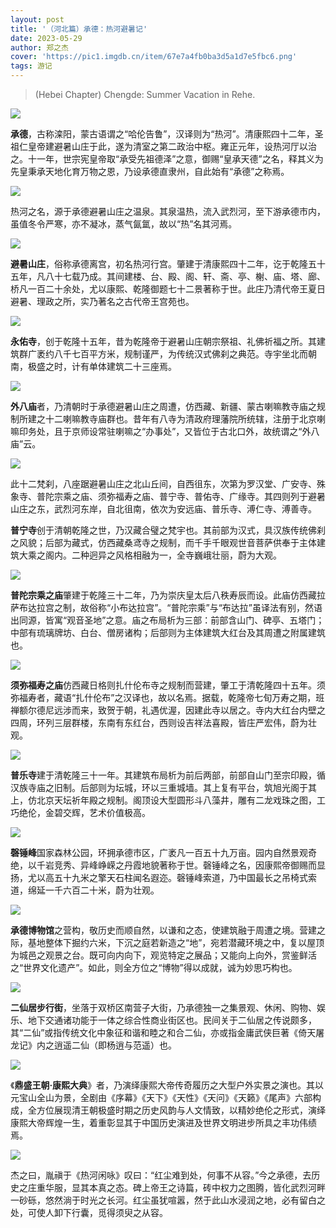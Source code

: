 ```yaml
---
layout: post
title: '（河北篇）承德：热河避暑记'
date: 2023-05-29
author: 郑之杰
cover: 'https://pic1.imgdb.cn/item/67e7a4fb0ba3d5a1d7e5fbc6.png'
tags: 游记
---
```


> (Hebei Chapter) Chengde: Summer Vacation in Rehe.

![](https://pic1.imgdb.cn/item/67e7a4fb0ba3d5a1d7e5fbc6.png)

**承德**，古称滦阳，蒙古语谓之“哈伦告鲁”，汉译则为“热河”。清康熙四十二年，圣祖仁皇帝建避暑山庄于此，遂为清室之第二政治中枢。雍正元年，设热河厅以治之。十一年，世宗宪皇帝取“承受先祖德泽”之意，御赐“皇承天德”之名，释其义为先皇秉承天地化育万物之恩，乃设承德直隶州，自此始有“承德”之称焉。

![](https://pic1.imgdb.cn/item/67e7600f0ba3d5a1d7e5d897.png)

热河之名，源于承德避暑山庄之温泉。其泉温热，流入武烈河，至下游承德市内，虽值冬令严寒，亦不凝冰，蒸气氤氲，故以“热”名其河焉。

![](https://pic1.imgdb.cn/item/67e75df90ba3d5a1d7e5d7e3.png)

**避暑山庄**，俗称承德离宫，初名热河行宫。肇建于清康熙四十二年，讫于乾隆五十五年，凡八十七载乃成。其间建楼、台、殿、阁、轩、斋、亭、榭、庙、塔、廊、桥凡一百二十余处，尤以康熙、乾隆御题七十二景著称于世。此庄乃清代帝王夏日避暑、理政之所，实乃著名之古代帝王宫苑也。

![](https://pic1.imgdb.cn/item/67e75f330ba3d5a1d7e5d85e.png)

**永佑寺**，创于乾隆十五年，昔为乾隆帝于避暑山庄朝宗祭祖、礼佛祈福之所。其建筑群广袤约八千七百平方米，规制谨严，为传统汉式佛刹之典范。寺宇坐北而朝南，极盛之时，计有单体建筑二十三座焉。


![](https://pic1.imgdb.cn/item/67e75eb70ba3d5a1d7e5d835.png)

**外八庙**者，乃清朝时于承德避暑山庄之周遭，仿西藏、新疆、蒙古喇嘛教寺庙之规制所建之十二喇嘛教寺庙群也。昔年有八寺为清政府理藩院所统辖，注册于北京喇嘛印务处，且于京师设常驻喇嘛之“办事处”，又皆位于古北口外，故统谓之“外八庙”云。

![](https://pic1.imgdb.cn/item/67e75d350ba3d5a1d7e5d792.jpg)

此十二梵刹，八座踞避暑山庄之北山丘间，自西徂东，次第为罗汉堂、广安寺、殊象寺、普陀宗乘之庙、须弥福寿之庙、普宁寺、普佑寺、广缘寺。其四则列于避暑山庄之东，武烈河东岸，自北徂南，依次为安远庙、普乐寺、溥仁寺、溥善寺。

**普宁寺**创于清朝乾隆之世，乃汉藏合璧之梵宇也。其前部为汉式，具汉族传统佛刹之风貌；后部为藏式，仿西藏桑鸢寺之规制，而千手千眼观世音菩萨供奉于主体建筑大乘之阁内。二种迥异之风格相融为一，全寺巍峨壮丽，蔚为大观。

![](https://pic1.imgdb.cn/item/67e75cf70ba3d5a1d7e5d77e.png)

**普陀宗乘之庙**肇建于乾隆三十二年，乃为崇庆皇太后八秩寿辰而设。此庙仿西藏拉萨布达拉宫之制，故俗称“小布达拉宫”。“普陀宗乘”与“布达拉”虽译法有别，然语出同源，皆寓“观音圣地”之意。庙之布局析为三部：前部含山门、碑亭、五塔门；中部有琉璃牌坊、白台、僧房诸构；后部则为主体建筑大红台及其周遭之附属建筑也。

![](https://pic1.imgdb.cn/item/67e75b940ba3d5a1d7e5d715.png)

**须弥福寿之庙**仿西藏日格则扎什伦布寺之规制而营建，肇工于清乾隆四十五年。须弥福寿者，藏语“扎什伦布”之汉译也，故以名焉。据载，乾隆帝七旬万寿之期，班禅额尔德尼远涉而来，致贺于朝，礼遇优渥，因建此寺以居之。寺内大红台内壁之四周，环列三层群楼，东南有东红台，西则设吉祥法喜殿，皆庄严宏伟，蔚为壮观。

![](https://pic1.imgdb.cn/item/67e75c570ba3d5a1d7e5d73e.png)

**普乐寺**建于清乾隆三十一年。其建筑布局析为前后两部，前部自山门至宗印殿，循汉族寺庙之旧制。后部则为坛城，环以三重城墙。其上复有平台，筑旭光阁于其上，仿北京天坛祈年殿之规制。阁顶设大型圆形斗八藻井，雕有二龙戏珠之图，工巧绝伦，金碧交辉，艺术价值极高。

![](https://pic1.imgdb.cn/item/67e759010ba3d5a1d7e5d639.png)

**磬锤峰**国家森林公园，环拥承德市区，广袤凡一百五十九万亩。园内自然景观奇绝，以千岩竞秀、异峰峥嵘之丹霞地貌著称于世。磬锤峰之名，因康熙帝御赐而显扬，尤以高五十九米之擎天石柱闻名遐迩。磬锤峰索道，乃中国最长之吊椅式索道，绵延一千六百二十米，蔚为壮观。

![](https://pic1.imgdb.cn/item/67e757760ba3d5a1d7e5d5fb.png)

**承德博物馆**之营构，敬历史而顺自然，以谦和之态，使建筑融于周遭之境。营建之际，基地整体下掘约六米，下沉之庭若新造之“地”，宛若潜藏环境之中，复以屋顶为城邑之观景之台。既可向内向下，观览特定之展品；又能向上向外，赏鉴鲜活之“世界文化遗产”。如此，则全方位之“博物”得以成就，诚为妙思巧构也。

![](https://pic1.imgdb.cn/item/67e755410ba3d5a1d7e5d5b1.png)

**二仙居步行街**，坐落于双桥区南营子大街，乃承德独一之集景观、休闲、购物、娱乐、地下交通诸功能于一体之综合性商业街区也。民间关于二仙居之传说颇多，其“二仙”或指传统文化中象征和谐和睦之和合二仙，亦或指金庸武侠巨著《倚天屠龙记》内之逍遥二仙（即杨逍与范遥）也。

![](https://pic1.imgdb.cn/item/67e752f70ba3d5a1d7e5d540.png)


《**鼎盛王朝·康熙大典**》者，乃演绎康熙大帝传奇履历之大型户外实景之演也。其以元宝山全山为景，全剧由《序幕》《天下》《天性》《天问》《天籁》《尾声》六部构成，全方位展现清王朝极盛时期之历史风韵与人文情致，以精妙绝伦之形式，演绎康熙大帝辉煌一生，着重彰显其于中国历史演进及世界文明进步所具之丰功伟绩焉。

![](https://pic1.imgdb.cn/item/67e754d10ba3d5a1d7e5d5a6.png)

杰之曰，胤禛于《热河闲咏》叹曰：“红尘难到处，何事不从容。”今之承德，去历史之庄重华服，显其本真之态。碑上帝王之诗篇，砖中权力之图腾，皆化武烈河畔一砂砾，悠然淌于时光之长河。红尘虽犹喧嚣，然于此山水浸润之地，必有留白之处，可使人卸下行囊，觅得须臾之从容。

